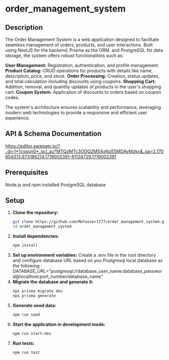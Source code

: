 # order_management_system

## Description
The Order Management System is a web application designed to facilitate seamless management of orders, products, and user interactions. Built using NestJS for the backend, Prisma as the ORM, and PostgreSQL for data storage, the system offers robust functionalities such as:

**User Management:**    Registration, authentication, and profile management.
**Product Catalog:**    CRUD operations for products with details like name, description, price, and stock.
**Order Processing:**    Creation, status updates, and total calculation including discounts using coupons.
**Shopping Cart:**    Addition, removal, and quantity updates of products in the user's shopping cart.
**Coupon System:**    Application of discounts to orders based on coupon codes.

The system's architecture ensures scalability and performance, leveraging modern web technologies to provide a responsive and efficient user experience.

## API & Schema Documentation
https://editor.swagger.io/?_gl=1*1csqun0*_gcl_au*MTQzMTc3ODQ2MS4xNzE5MDAyMzkx&_ga=2.170654313.873186214.1719002391-81124729.1719002391

## Prerequisites
Node.js and npm installed
PostgreSQL database

## Setup
1. **Clone the repository:**
   ```bash
   git clone https://github.com/MoYasser1777/order_management_system.git
   cd order_management_system
   ```
2. **Install dependencies:**
   ```bash
   npm install
   ```
3. **Set up environment variables:**
   Create a .env file in the root directory and configure database URL based on you Postgresql local database as the following :
   DATABASE_URL="postgresql://database_user_name:database_password@localhost:port_number/database_name"
4. **Migrate the database and generate it:**
   ```bash
   npx prisma migrate dev
   npx prisma generate
   ```
5. **Generate seed data:**
   ```bash
   npm run seed
   ```
7. **Start the application in development mode:**
   ```bash
   npm run start:dev
   ```
9. **Run tests:**
    ```bash
   npm run test
    ```
